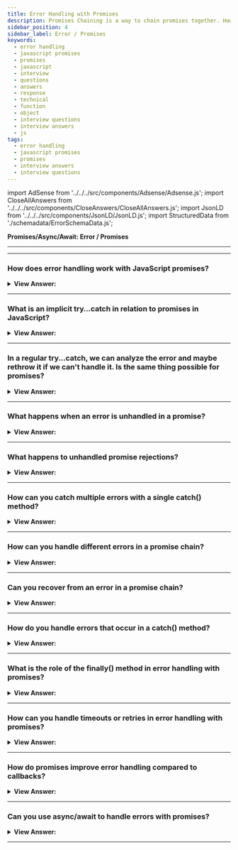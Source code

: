 ```yaml
---
title: Error Handling with Promises
description: Promises Chaining is a way to chain promises together. How is error handling achieved with promises in JavaScript? Pass Your Next Frontend Interview
sidebar_position: 4
sidebar_label: Error / Promises
keywords:
  - error handling
  - javascript promises
  - promises
  - javascript
  - interview
  - questions
  - answers
  - response
  - technical
  - function
  - object
  - interview questions
  - interview answers
  - js
tags:
  - error handling
  - javascript promises
  - promises
  - interview answers
  - interview questions
---
```


import AdSense from '../../../src/components/Adsense/Adsense.js';
import CloseAllAnswers from '../../../src/components/CloseAnswers/CloseAllAnswers.js';
import JsonLD from '../../../src/components/JsonLD/JsonLD.js';
import StructuredData from './schemadata/ErrorSchemaData.js';

<JsonLD data={StructuredData} />

<head>
  <title>Error Handling with Promises | HelloJavaScript.info</title>
</head>

**Promises/Async/Await: Error / Promises**

---

<AdSense />

---

<CloseAllAnswers />

### How does error handling work with JavaScript promises?

<details>
  <summary><strong>View Answer:</strong></summary>
  <div>
  <div><strong>Interview Response:</strong> Promises in JavaScript provide a .catch() method to handle errors. If a promise is rejected, the associated .catch() block is executed, allowing for error handling and recovery.
</div><br />
  <div><strong className="codeExample">Code Example:</strong><br /><br />

  <div></div>

```js
function fetchUserData() {
  return new Promise((resolve, reject) => {
    // Simulating an asynchronous operation
    setTimeout(() => {
      const user = { id: 1, name: 'John Doe' };

      // Simulating an error condition
      if (!user) {
        reject('Failed to fetch user data.');
      } else {
        resolve(user);
      }
    }, 2000);
  });
}

fetchUserData()
  .then(user => {
    console.log('User data:', user);
  })
  .catch(error => {
    console.error('Error:', error);
  });

```

  </div>
  </div>
</details>

---

### What is an implicit try…catch in relation to promises in JavaScript?

<details>
  <summary><strong>View Answer:</strong></summary>
  <div>
  <div><strong>Interview Response:</strong> An implicit try-catch in Promises refers to the automatic error capturing by Promises, wrapping the code inside "then" or "catch" callbacks, making it unnecessary to use explicit try-catch blocks.
</div><br />
  <div><strong>Technical Response:</strong> The code of a promise executor and promise handlers have an "invisible try..catch" around it. If an exception happens, it gets caught and treated as a rejection. This outcome happens not only in the executor function but also in its handlers. If we throw inside a .then handler, that means a rejected promise, so the control jumps to the nearest error handler. This outcome happens for all errors, not just those caused by the throw statement, including programming errors.
</div><br />
  <div><strong className="codeExample">Code Example:</strong><br /><br />

  <div></div>

```js
new Promise((resolve, reject) => {
  throw new Error('Whoops!');
}).catch(console.log); // Error: Whoops!

// Works exactly the same as this:

new Promise((resolve, reject) => {
  reject(new Error('Whoops!'));
}).catch(console.log); // Error: Whoops!

// Example in dot then
new Promise((resolve, reject) => {
  resolve('ok');
})
  .then((result) => {
    throw new Error('Whoops!'); // rejects the promise
  })
  .catch(console.log); // Error: Whoops!
```

  </div>
  </div>
</details>

---

### In a regular try...catch, we can analyze the error and maybe rethrow it if we can't handle it. Is the same thing possible for promises?

<details>
  <summary><strong>View Answer:</strong></summary>
  <div>
  <div><strong>Interview Response:</strong> Yes, the same thing is possible for promises. If we throw inside .catch, the control goes to the next closest error handler, and if we handle the error and finish usually, it continues to the next closest successful Promise.then() handler.
</div><br />
  <div><strong className="codeExample">Code Example:</strong><br /><br />

  <div></div>

```js
// the execution: catch -> then
new Promise((resolve, reject) => {
  throw new Error('Whoops!');
})
  .catch(function (error) {
    console.log('The error is handled, continue normally');
  })
  .then(() => console.log('Next successful handler runs'));
```

  </div>
  </div>
</details>

---

### What happens when an error is unhandled in a promise?

<details>
  <summary><strong>View Answer:</strong></summary>
  <div>
  <div><strong>Interview Response:</strong> When an error is unhandled in a Promise, it results in an unhandled Promise rejection. Modern JavaScript environments, like Node.js and browsers, emit a warning or event for unhandled rejections.
</div><br />
  <div><strong>Technical Response:</strong> In practice, something has gone wrong, just like with regular unhandled code errors. The script terminates with an error message on the console. Unhandled promise rejections behave similarly, and the JavaScript engine monitors such rejections and emits a global error in such cases. We may catch such errors in the browser by utilizing the event `unhandledrejection`.
</div><br />
  <div><strong className="codeExample">Code Example:</strong><br /><br />

  <div></div>

```js
window.addEventListener('unhandledrejection', function (event) {
  // the event object has two special properties:
  console.log(event.promise); // [object Promise] - the promise that generated the error
  console.log(event.reason); // Error: Whoops! - the unhandled error object
});

new Promise(function () {
  throw new Error('Whoops!');
}); // no catch to handle the error
```

  </div>
  </div>
</details>

---

### What happens to unhandled promise rejections?

<details>
  <summary><strong>View Answer:</strong></summary>
  <div>
  <div><strong>Interview Response:</strong> Unhandled promise rejections generate a warning in most environments and may be treated as uncaught exceptions, potentially causing memory leaks or unexpected application behavior if not properly addressed.
  </div>
  </div>
</details>

---

### How can you catch multiple errors with a single catch() method?

<details>
  <summary><strong>View Answer:</strong></summary>
  <div>
  <div><strong>Interview Response:</strong> A single catch() method in a promise chain will handle any errors from preceding promises, allowing centralized error handling and reducing the need for multiple error handlers in the chain.
  </div>
  </div>
</details>

---

### How can you handle different errors in a promise chain?

<details>
  <summary><strong>View Answer:</strong></summary>
  <div>
  <div><strong>Interview Response:</strong> To handle different errors in a promise chain, place catch() methods after each then() method, allowing you to specifically handle errors related to each individual asynchronous operation or use conditional statements within a single catch().
  </div>
  </div>
</details>

---

### Can you recover from an error in a promise chain?

<details>
  <summary><strong>View Answer:</strong></summary>
  <div>
  <div><strong>Interview Response:</strong> Yes, you can recover from an error in a promise chain by returning a new promise or value from within a catch() method, allowing the chain to continue or perform a different action based on the error.
  </div>
  </div>
</details>

---

### How do you handle errors that occur in a catch() method?

<details>
  <summary><strong>View Answer:</strong></summary>
  <div>
  <div><strong>Interview Response:</strong> To handle errors that occur in a catch() method, attach another catch() method after the first one, which will handle any errors thrown or unhandled rejections from the preceding catch() callback.
  </div>
  </div>
</details>

---

### What is the role of the finally() method in error handling with promises?

<details>
  <summary><strong>View Answer:</strong></summary>
  <div>
  <div><strong>Interview Response:</strong> The finally() method in promises executes regardless of the promise's outcome, allowing you to run cleanup or follow-up code after both successful resolution and error rejection, without impacting error handling.
  </div>
  </div>
</details>

---

### How can you handle timeouts or retries in error handling with promises?

<details>
  <summary><strong>View Answer:</strong></summary>
  <div>
  <div><strong>Interview Response:</strong> To handle timeouts or retries with promises, use Promise.race() or custom logic within a promise executor function to reject or resolve based on time elapsed, then handle the resulting error or retry within a catch() method.
  </div>
  </div>
</details>

---

### How do promises improve error handling compared to callbacks?

<details>
  <summary><strong>View Answer:</strong></summary>
  <div>
  <div><strong>Interview Response:</strong> Promises improve error handling compared to callbacks by providing a cleaner, more maintainable structure through chaining, centralized error handling with catch(), and better propagation of errors across asynchronous operations.
  </div>
  </div>
</details>

---

### Can you use async/await to handle errors with promises?

<details>
  <summary><strong>View Answer:</strong></summary>
  <div>
  <div><strong>Interview Response:</strong> Yes, async/await can be used for error handling with promises by using try-catch blocks within async functions, allowing you to handle promise rejections in a synchronous-like manner, improving code readability and structure.
  </div>
  </div>
</details>

---
